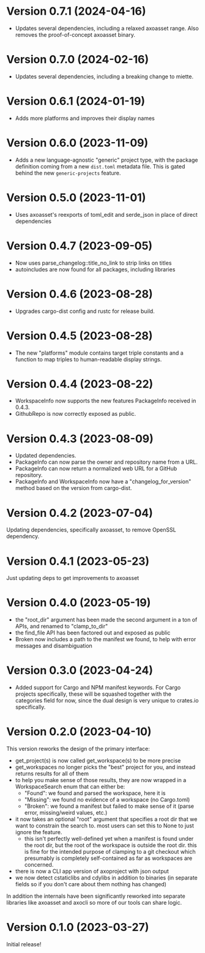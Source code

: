 # Version 0.7.1 (2024-04-16)

* Updates several dependencies, including a relaxed axoasset range. Also removes the proof-of-concept axoasset binary.

# Version 0.7.0 (2024-02-16)

* Updates several dependencies, including a breaking change to miette.

# Version 0.6.1 (2024-01-19)

* Adds more platforms and improves their display names

# Version 0.6.0 (2023-11-09)

* Adds a new language-agnostic "generic" project type, with the package definition coming from a new `dist.toml` metadata file. This is gated behind the new `generic-projects` feature.

# Version 0.5.0 (2023-11-01)

* Uses axoasset's reexports of toml_edit and serde_json in place of direct dependencies

# Version 0.4.7 (2023-09-05)

* Now uses parse_changelog::title_no_link to strip links on titles
* autoincludes are now found for all packages, including libraries

# Version 0.4.6 (2023-08-28)

* Upgrades cargo-dist config and rustc for release build.

# Version 0.4.5 (2023-08-28)

* The new "platforms" module contains target triple constants and a function to map triples to human-readable display strings.

# Version 0.4.4 (2023-08-22)

* WorkspaceInfo now supports the new features PackageInfo received in 0.4.3.
* GithubRepo is now correctly exposed as public.

# Version 0.4.3 (2023-08-09)

* Updated dependencies.
* PackageInfo can now parse the owner and repository name from a URL.
* PackageInfo can now return a normalized web URL for a GitHub repository.
* PackageInfo and WorkspaceInfo now have a "changelog_for_version" method based on the version from cargo-dist.

# Version 0.4.2 (2023-07-04)

Updating dependencies, specifically axoasset, to remove OpenSSL dependency.


# Version 0.4.1 (2023-05-23)

Just updating deps to get improvements to axoasset

# Version 0.4.0 (2023-05-19)

* the "root_dir" argument has been made the second argument in a ton of APIs, and renamed to "clamp_to_dir"
* the find_file API has been factored out and exposed as public
* Broken now includes a path to the manifest we found, to help with error messages and disambiguation

# Version 0.3.0 (2023-04-24)

* Added support for Cargo and NPM manifest keywords. For Cargo projects specifically, these will be squashed together
  with the categories field for now, since the dual design is very unique to crates.io specifically.

# Version 0.2.0 (2023-04-10)

This version reworks the design of the primary interface:

* get_project(s) is now called get_workspace(s) to be more precise
* get_workspaces no longer picks the "best" project for you, and instead returns results for all of them
* to help you make sense of those results, they are now wrapped in a WorkspaceSearch enum that can either be:
  * "Found": we found and parsed the workspace, here it is
  * "Missing": we found no evidence of a workspace (no Cargo.toml)
  * "Broken": we found a manifest but failed to make sense of it (parse error, missing/weird values, etc.)
* it now takes an optional "root" argument that specifies a root dir that we want to constrain the search to.
  most users can set this to None to just ignore the feature.
  * this isn't perfectly well-defined yet when a manifest is found under the root dir, but the root of the workspace
    is outside the root dir. this is fine for the intended purpose of clamping to a git checkout which presumably is
    completely self-contained as far as workspaces are concerned.
* there is now a CLI app version of axoproject with json output
* we now detect cstaticlibs and cdylibs in addition to binaries (in separate fields so if you don't care about them nothing has changed)

In addition the internals have been significantly reworked into separate libraries like axoasset and axocli so more of our tools can share logic.


# Version 0.1.0 (2023-03-27)

Initial release!

